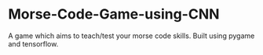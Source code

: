 # Morse-Code-Game-using-CNN
A game which aims to teach/test your morse code skills. Built using pygame and tensorflow. 
